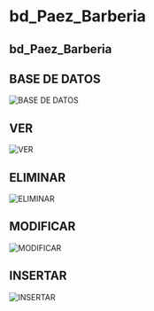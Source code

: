 # bd_Paez_Barberia
## bd_Paez_Barberia
## BASE DE DATOS
![BASE DE DATOS]()
## VER
![VER]()
## ELIMINAR
![ELIMINAR]()
## MODIFICAR
![MODIFICAR]()
## INSERTAR
![INSERTAR]()
